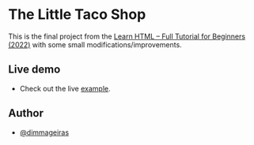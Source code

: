 # The Little Taco Shop

This is the final project from the [Learn HTML – Full Tutorial for Beginners (2022)](https://www.youtube.com/watch?v=kUMe1FH4CHE) with some small modifications/improvements.

## Live demo

- Check out the live [example](https://dimmageiras.github.io/HTML-project--with-some-CSS-/).

## Author

- [@dimmageiras](https://github.com/dimmageiras)
